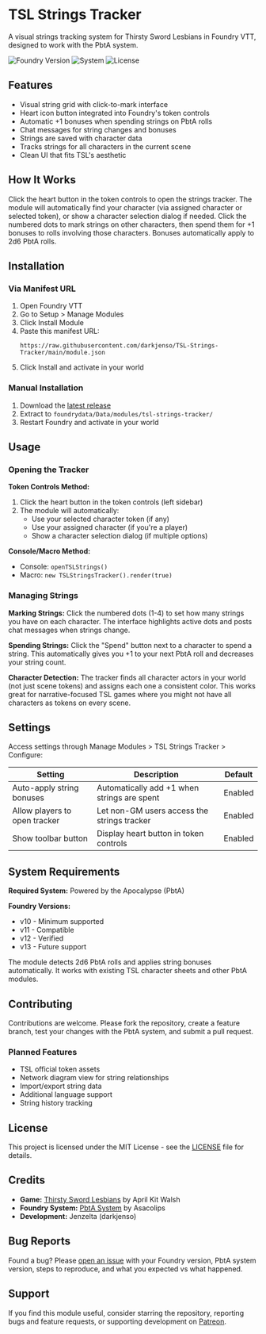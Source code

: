 # TSL Strings Tracker

A visual strings tracking system for Thirsty Sword Lesbians in Foundry VTT, designed to work with the PbtA system.

![Foundry Version](https://img.shields.io/badge/Foundry-v10--v13-green)
![System](https://img.shields.io/badge/System-PbtA-blue)
![License](https://img.shields.io/badge/License-MIT-yellow)

## Features

- Visual string grid with click-to-mark interface
- Heart icon button integrated into Foundry's token controls
- Automatic +1 bonuses when spending strings on PbtA rolls
- Chat messages for string changes and bonuses
- Strings are saved with character data
- Tracks strings for all characters in the current scene
- Clean UI that fits TSL's aesthetic

## How It Works

Click the heart button in the token controls to open the strings tracker. The module will automatically find your character (via assigned character or selected token), or show a character selection dialog if needed. Click the numbered dots to mark strings on other characters, then spend them for +1 bonuses to rolls involving those characters. Bonuses automatically apply to 2d6 PbtA rolls.

## Installation

### Via Manifest URL
1. Open Foundry VTT
2. Go to Setup > Manage Modules
3. Click Install Module
4. Paste this manifest URL:
   ```
   https://raw.githubusercontent.com/darkjenso/TSL-Strings-Tracker/main/module.json
   ```
5. Click Install and activate in your world

### Manual Installation
1. Download the [latest release](https://github.com/darkjenso/TSL-Strings-Tracker/releases)
2. Extract to `foundrydata/Data/modules/tsl-strings-tracker/`
3. Restart Foundry and activate in your world

## Usage

### Opening the Tracker

**Token Controls Method:**
1. Click the heart button in the token controls (left sidebar)
2. The module will automatically:
   - Use your selected character token (if any)
   - Use your assigned character (if you're a player)
   - Show a character selection dialog (if multiple options)

**Console/Macro Method:**
- Console: `openTSLStrings()`
- Macro: `new TSLStringsTracker().render(true)`

### Managing Strings

**Marking Strings:**
Click the numbered dots (1-4) to set how many strings you have on each character. The interface highlights active dots and posts chat messages when strings change.

**Spending Strings:**
Click the "Spend" button next to a character to spend a string. This automatically gives you +1 to your next PbtA roll and decreases your string count.

**Character Detection:**
The tracker finds all character actors in your world (not just scene tokens) and assigns each one a consistent color. This works great for narrative-focused TSL games where you might not have all characters as tokens on every scene.

## Settings

Access settings through Manage Modules > TSL Strings Tracker > Configure:

| Setting | Description | Default |
|---------|-------------|---------|
| Auto-apply string bonuses | Automatically add +1 when strings are spent | Enabled |
| Allow players to open tracker | Let non-GM users access the strings tracker | Enabled |
| Show toolbar button | Display heart button in token controls | Enabled |

## System Requirements

**Required System:** Powered by the Apocalypse (PbtA)

**Foundry Versions:**
- v10 - Minimum supported
- v11 - Compatible  
- v12 - Verified
- v13 - Future support

The module detects 2d6 PbtA rolls and applies string bonuses automatically. It works with existing TSL character sheets and other PbtA modules.

## Contributing

Contributions are welcome. Please fork the repository, create a feature branch, test your changes with the PbtA system, and submit a pull request.

### Planned Features
- TSL official token assets
- Network diagram view for string relationships  
- Import/export string data
- Additional language support
- String history tracking

## License

This project is licensed under the MIT License - see the [LICENSE](LICENSE) file for details.

## Credits

- **Game:** [Thirsty Sword Lesbians](https://gayhalforc.com/pages/thirsty-sword-lesbians) by April Kit Walsh
- **Foundry System:** [PbtA System](https://github.com/asacolips-projects/pbta) by Asacolips
- **Development:** Jenzelta (darkjenso)

## Bug Reports

Found a bug? Please [open an issue](https://github.com/darkjenso/TSL-Strings-Tracker/issues) with your Foundry version, PbtA system version, steps to reproduce, and what you expected vs what happened.

## Support

If you find this module useful, consider starring the repository, reporting bugs and feature requests, or supporting development on [Patreon](https://www.patreon.com/c/jenzelta).